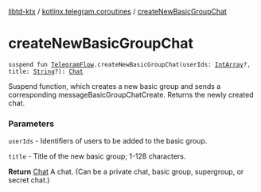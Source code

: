 [libtd-ktx](../index.md) / [kotlinx.telegram.coroutines](index.md) / [createNewBasicGroupChat](./create-new-basic-group-chat.md)

# createNewBasicGroupChat

`suspend fun `[`TelegramFlow`](../kotlinx.telegram.core/-telegram-flow/index.md)`.createNewBasicGroupChat(userIds: `[`IntArray`](https://kotlinlang.org/api/latest/jvm/stdlib/kotlin/-int-array/index.html)`?, title: `[`String`](https://kotlinlang.org/api/latest/jvm/stdlib/kotlin/-string/index.html)`?): `[`Chat`](https://tdlibx.github.io/td/docs/org/drinkless/td/libcore/telegram/TdApi/Chat.html)

Suspend function, which creates a new basic group and sends a corresponding
messageBasicGroupChatCreate. Returns the newly created chat.

### Parameters

`userIds` - Identifiers of users to be added to the basic group.

`title` - Title of the new basic group; 1-128 characters.

**Return**
[Chat](https://tdlibx.github.io/td/docs/org/drinkless/td/libcore/telegram/TdApi/Chat.html) A chat. (Can be a private chat, basic group, supergroup, or secret chat.)

